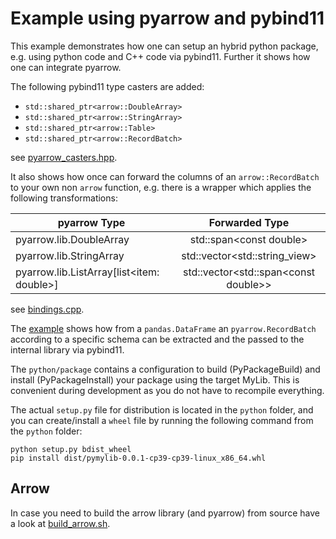 Example using pyarrow and pybind11
==================================

This example demonstrates how one can setup an hybrid python package, e.g. using python code and C++ code via pybind11.
Further it shows how one can integrate pyarrow.

The following pybind11 type casters are added:

* `std::shared_ptr<arrow::DoubleArray>`
* `std::shared_ptr<arrow::StringArray>`
* `std::shared_ptr<arrow::Table>`
* `std::shared_ptr<arrow::RecordBatch>`

see [pyarrow_casters.hpp](python/src/cpp/pyarrow_casters.hpp).

It also shows how once can forward the columns of an `arrow::RecordBatch` to your own non `arrow` function, e.g. there
is a wrapper which applies the following transformations:

| pyarrow Type                              |      Forwarded Type                    |
|-------------------------------------------|:--------------------------------------:|
| pyarrow.lib.DoubleArray                   |  std::span\<const double>              |
| pyarrow.lib.StringArray                   |  std::vector\<std::string_view>        |
| pyarrow.lib.ListArray[list<item: double>] | std::vector\<std::span\<const double>> |

see [bindings.cpp](python/src/cpp/bindings.cpp).

The [example](examples/example.py) shows how from a `pandas.DataFrame` an `pyarrow.RecordBatch` according to a specific
schema can be extracted and the passed to the internal library via pybind11.

The `python/package` contains a configuration to build (PyPackageBuild) and install (PyPackageInstall) your package
using the target MyLib. This is convenient during development as you do not have to recompile everything.

The actual `setup.py` file for distribution is located in the `python` folder, and you can create/install a `wheel` file
by running the following command from the `python` folder:

```shell
python setup.py bdist_wheel
pip install dist/pymylib-0.0.1-cp39-cp39-linux_x86_64.whl
```

Arrow
-----

In case you need to build the arrow library (and pyarrow) from source have a look at [build_arrow.sh](build_arrow.sh).
